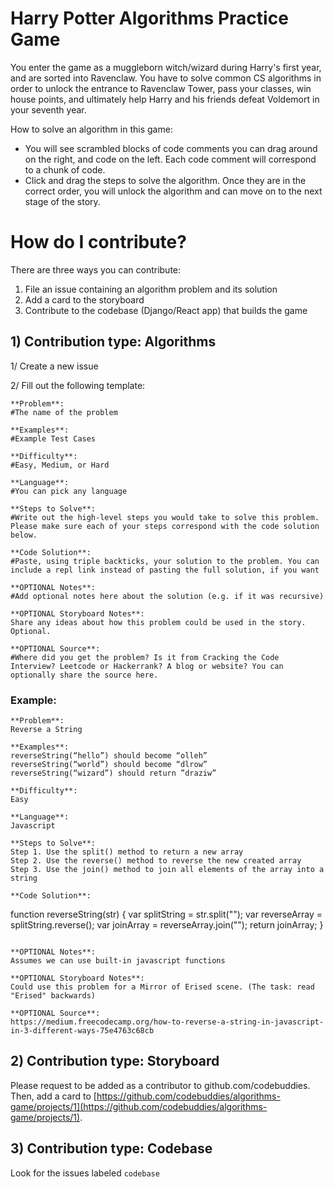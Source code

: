 # Harry Potter Algorithms Practice Game

You enter the game as a muggleborn witch/wizard during Harry's first year, and are sorted into Ravenclaw. You have to solve common CS algorithms in order to unlock the entrance to Ravenclaw Tower, pass your classes, win house points, and ultimately help Harry and his friends defeat Voldemort in your seventh year. 

How to solve an algorithm in this game:
- You will see scrambled blocks of code comments you can drag around on the right, and code on the left. Each code comment will correspond to a chunk of code.
- Click and drag the steps to solve the algorithm. Once they are in the correct order, you will unlock the algorithm and can move on to the next stage of the story.

# How do I contribute?
There are three ways you can contribute:
1) File an issue containing an algorithm problem and its solution
2) Add a card to the storyboard
3) Contribute to the codebase (Django/React app) that builds the game

## 1) Contribution type: Algorithms

1/ Create a new issue

2/ Fill out the following template:
```
**Problem**: 
#The name of the problem

**Examples**: 
#Example Test Cases

**Difficulty**: 
#Easy, Medium, or Hard

**Language**: 
#You can pick any language

**Steps to Solve**: 
#Write out the high-level steps you would take to solve this problem. Please make sure each of your steps correspond with the code solution below.

**Code Solution**: 
#Paste, using triple backticks, your solution to the problem. You can include a repl link instead of pasting the full solution, if you want

**OPTIONAL Notes**: 
#Add optional notes here about the solution (e.g. if it was recursive) 

**OPTIONAL Storyboard Notes**: 
Share any ideas about how this problem could be used in the story. Optional.

**OPTIONAL Source**: 
#Where did you get the problem? Is it from Cracking the Code Interview? Leetcode or Hackerrank? A blog or website? You can optionally share the source here. 
```

### Example:
```
**Problem**:
Reverse a String

**Examples**: 
reverseString(“hello”) should become “olleh”
reverseString(“world”) should become “dlrow”
reverseString(“wizard”) should return ”draziw”

**Difficulty**:
Easy

**Language**:
Javascript

**Steps to Solve**: 
Step 1. Use the split() method to return a new array
Step 2. Use the reverse() method to reverse the new created array
Step 3. Use the join() method to join all elements of the array into a string

**Code Solution**: 
```
function reverseString(str) {
    var splitString = str.split(""); 
    var reverseArray = splitString.reverse(); 
    var joinArray = reverseArray.join(""); 
    return joinArray;
}
```

**OPTIONAL Notes**: 
Assumes we can use built-in javascript functions

**OPTIONAL Storyboard Notes**: 
Could use this problem for a Mirror of Erised scene. (The task: read "Erised" backwards)

**OPTIONAL Source**: 
https://medium.freecodecamp.org/how-to-reverse-a-string-in-javascript-in-3-different-ways-75e4763c68cb
```

## 2) Contribution type: Storyboard

Please request to be added as a contributor to github.com/codebuddies. Then, add a card to [https://github.com/codebuddies/algorithms-game/projects/1](https://github.com/codebuddies/algorithms-game/projects/1).


## 3) Contribution type: Codebase

Look for the issues labeled `codebase`

